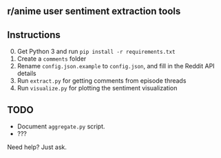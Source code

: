 r/anime user sentiment extraction tools
---------------------------------------

## Instructions

0. Get Python 3 and run `pip install -r requirements.txt`
1. Create a `comments` folder
2. Rename `config.json.example` to `config.json`, and fill in the Reddit API details
3. Run `extract.py` for getting comments from episode threads
4. Run `visualize.py` for plotting the sentiment visualization

## TODO

* Document `aggregate.py` script.
* ???

Need help? Just ask.
